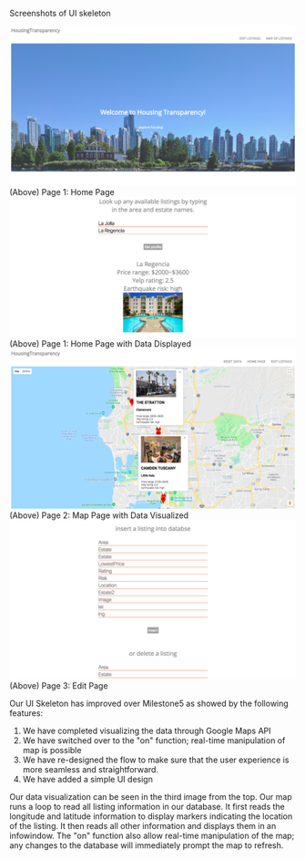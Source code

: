 Screenshots of UI skeleton

![Page1](/public/MS6S1.PNG)
(Above) Page 1: Home Page
![Page2](/public/MS6S2.PNG)
(Above) Page 1: Home Page with Data Displayed
![Page3](/public/MS6S3.PNG)
(Above) Page 2: Map Page with Data Visualized
![Page4](/public/MS6S4.PNG)
(Above) Page 3: Edit Page

Our UI Skeleton has improved over Milestone5 as showed by the following features:
1. We have completed visualizing the data through Google Maps API
2. We have switched over to the "on" function; real-time manipulation of map is possible
3. We have re-designed the flow to make sure that the user experience is more seamless and straightforward.
4. We have added a simple UI design

Our data visualization can be seen in the third image from the top. Our map runs a loop to read all listing information in our database. It first reads the longitude and latitude information to display markers indicating the location of the listing. It then reads all other information and displays them in an infowindow. The "on" function also allow real-time manipulation of the map; any changes to the database will immediately prompt the map to refresh.